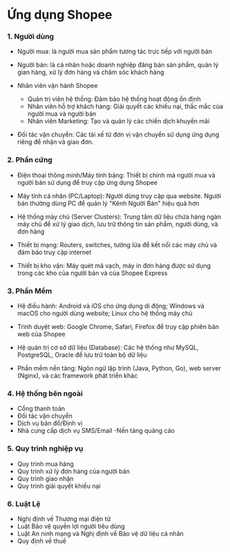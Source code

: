 # Ứng dụng Shopee

### 1. Người dùng

- Người mua: là người mua sản phẩm tương tác trực tiếp với người bán
- Người bán: là cá nhân hoặc doanh nghiệp đăng bán sản phẩm, quản lý gian hàng, xử lý đơn hàng và chăm sóc khách hàng

- Nhân viên vận hành Shopee
  - Quản trị viên hệ thống: Đảm bảo hệ thống hoạt động ổn định
  - Nhân viên hỗ trợ khách hàng: Giải quyết các khiếu nại, thắc mắc của người mua và người bán
  - Nhân viên Marketing: Tạo và quản lý các chiến dịch khuyến mãi
- Đối tác vận chuyển: Các tài xế từ đơn vị vận chuyển sử dụng ứng dụng riêng để nhận và giao đơn.

### 2. Phần cứng

- Điện thoại thông minh/Máy tính bảng: Thiết bị chính mà người mua và người bán sử dụng để truy cập ứng dụng Shopee

- Máy tính cá nhân (PC/Laptop): Người dùng truy cập qua website. Người bán thường dùng PC để quản lý "Kênh Người Bán" hiệu quả hơn

- Hệ thống máy chủ (Server Clusters): Trung tâm dữ liệu chứa hàng ngàn máy chủ để xử lý giao dịch, lưu trữ thông tin sản phẩm, người dùng, và đơn hàng

- Thiết bị mạng: Routers, switches, tường lửa để kết nối các máy chủ và đảm bảo truy cập internet

- Thiết bị kho vận: Máy quét mã vạch, máy in đơn hàng được sử dụng trong các kho của người bán và của Shopee Express

### 3. Phần Mềm

- Hệ điều hành: Android và iOS cho ứng dụng di động; Windows và macOS cho người dùng website; Linux cho hệ thống máy chủ

- Trình duyệt web: Google Chrome, Safari, Firefox để truy cập phiên bản web của Shopee

- Hệ quản trị cơ sở dữ liệu (Database): Các hệ thống như MySQL, PostgreSQL, Oracle để lưu trữ toàn bộ dữ liệu

- Phần mềm nền tảng: Ngôn ngữ lập trình (Java, Python, Go), web server (Nginx), và các framework phát triển khác

### 4. Hệ thống bên ngoài

- Cổng thanh toán
- Đối tác vận chuyển
- Dịch vụ bản đồ/Định vị
- Nhà cung cấp dịch vụ SMS/Email
  -Nền tảng quảng cáo

### 5. Quy trình nghiệp vụ

- Quy trình mua hàng
- Quy trình xử lý đơn hàng của người bán
- Quy trình giao nhận
- Quy trình giải quyết khiếu nại

### 6. Luật Lệ

- Nghị định về Thương mại điện tử
- Luật Bảo vệ quyền lợi người tiêu dùng
- Luật An ninh mạng và Nghị định về Bảo vệ dữ liệu cá nhân
- Quy định về thuế
